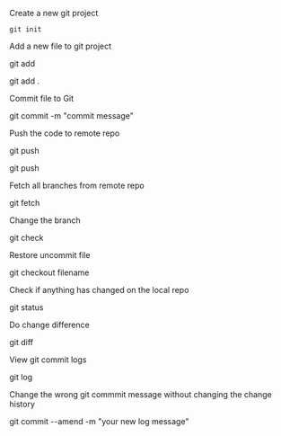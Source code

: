 Create a new git project

~~~~
git init
~~~~

Add a new file to git project

git add <file name>

git add .


Commit file to Git

git commit -m "commit message" 

Push the code to remote repo

git push <branch name>

git push

Fetch all branches from remote repo

git fetch

Change the branch

git check <branch name>

Restore uncommit file 

git checkout filename

Check if anything has changed on the local repo

git status

Do change difference

git diff

View git commit logs

git log

Change the wrong git commmit message without changing the change history

git commit --amend -m "your new log message"